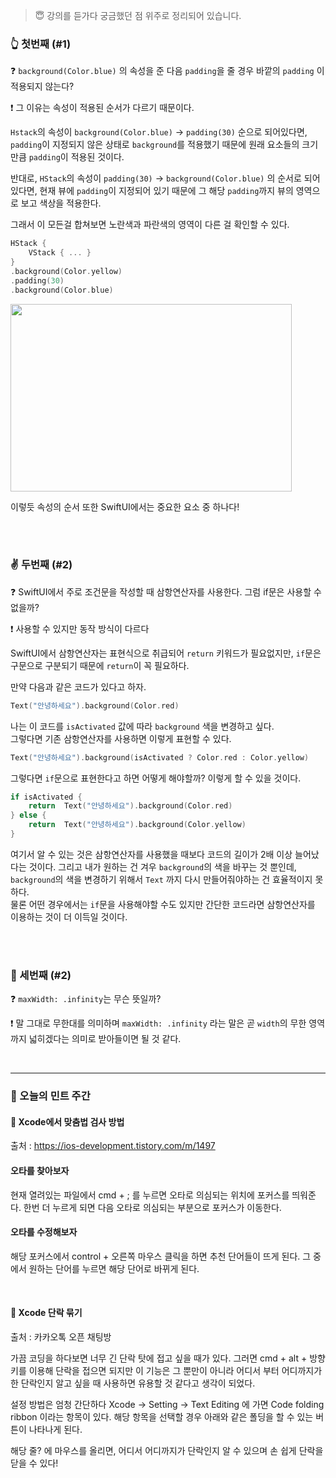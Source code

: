 > 😇 강의를 듣가다 궁금했던 점 위주로 정리되어 있습니다.


### 👆 첫번째 (#1)
❓ `background(Color.blue)` 의 속성을 준 다음 `padding`을 줄 경우 바깥의 `padding` 이 적용되지 않는다?

❗ 그 이유는 속성이 적용된 순서가 다르기 때문이다.

`Hstack`의 속성이 `background(Color.blue)` -> `padding(30)` 순으로 되어있다면, `padding`이 지정되지 않은 상태로 `background`를 적용했기 때문에 원래 요소들의 크기 만큼 `padding`이 적용된 것이다.

반대로, `HStack`의 속성이 `padding(30)` -> `background(Color.blue)` 의 순서로 되어있다면, 현재 뷰에 `padding`이 지정되어 있기 때문에 그 해당 `padding`까지 뷰의 영역으로 보고 색상을 적용한다.

그래서 이 모든걸 합쳐보면 노란색과 파란색의 영역이 다른 걸 확인할 수 있다.
```swift
HStack {
	VStack { ... }
}
.background(Color.yellow)
.padding(30)
.background(Color.blue)
```
<img  src="https://github.com/mingging/swiftui-daily-digest/blob/main/mindigo/SwfitUI%20fundametal%20Tutorial/assets/%231_1.png?raw=true"  width="450px"  height="300px"  title=""></img><br/>

이렇듯 속성의 순서 또한 SwiftUI에서는 중요한 요소 중 하나다!

<br><br>

### ✌ 두번째 (#2)
❓ SwiftUI에서 주로 조건문을 작성할 때 삼항연산자를 사용한다. 그럼 if문은 사용할 수 없을까?

❗ 사용할 수 있지만 동작 방식이 다르다

SwiftUI에서 삼항연산자는 표현식으로 취급되어 `return` 키워드가 필요없지만, `if`문은 구문으로 구분되기 때문에 `return`이 꼭 필요하다.

만약 다음과 같은 코드가 있다고 하자.
```swift
Text("안녕하세요").background(Color.red)
```

나는 이 코드를 `isActivated` 값에 따라 `background` 색을 변경하고 싶다.   
그렇다면 기존 삼항연산자를 사용하면 이렇게 표현할 수 있다.

```swift
Text("안녕하세요").background(isActivated ? Color.red : Color.yellow)
```

그렇다면 `if`문으로 표현한다고 하면 어떻게 해야할까? 이렇게 할 수 있을 것이다.

```swift
if isActivated {
	return  Text("안녕하세요").background(Color.red)
} else {
	return  Text("안녕하세요").background(Color.yellow)
}
```

여기서 알 수 있는 것은 삼항연산자를 사용했을 때보다 코드의 길이가 2배 이상 늘어났다는 것이다. 그리고 내가 원하는 건 겨우 `background`의 색을 바꾸는 것 뿐인데, `background`의 색을 변경하기 위해서 `Text` 까지 다시 만들어줘야하는 건 효율적이지 못하다.   
물론 어떤 경우에서는 `if`문을 사용해야할 수도 있지만 간단한 코드라면 삼항연산자를 이용하는 것이 더 이득일 것이다.

<br><br>

### 🤟 세번째 (#2)
❓ `maxWidth: .infinity`는 무슨 뜻일까?

❗ 말 그대로 무한대를 의미하며 `maxWidth: .infinity` 라는 말은 곧 `width`의 무한 영역까지 넓히겠다는 의미로 받아들이면 될 것 같다.

<br>
<hr>

### 🌿 오늘의 민트 주간
#### 🌳 Xcode에서 맞춤법 검사 방법
출처 : https://ios-development.tistory.com/m/1497

#### 오타를 찾아보자
현재 열려있는 파일에서 cmd + ; 를 누르면 오타로 의심되는 위치에 포커스를 띄워준다.
한번 더 누르게 되면 다음 오타로 의심되는 부분으로 포커스가 이동한다.
<img src="https://github.com/mingging/swiftui-daily-digest/blob/main/mindigo/SwfitUI%20fundametal%20Tutorial/assets/mint_1.png?raw=true" title=""></img><br/>


#### 오타를 수정해보자
해당 포커스에서 control + 오른쪽 마우스 클릭을 하면 추천 단어들이 뜨게 된다.
그 중에서 원하는 단어를 누르면 해당 단어로 바뀌게 된다.
<img src="https://github.com/mingging/swiftui-daily-digest/blob/main/mindigo/SwfitUI%20fundametal%20Tutorial/assets/mint_2.png?raw=true" title=""></img><br/>

<br>

#### 🌳 Xcode 단락 묶기
출처 : 카카오톡 오픈 채팅방

가끔 코딩을 하다보면 너무 긴 단락 탓에 접고 싶을 때가 있다. 그러면 cmd + alt + 방향키를 이용해 단락을 접으면 되지만 이 기능은 그 뿐만이 아니라 어디서 부터 어디까지가 한 단락인지 알고 싶을 때 사용하면 유용할 것 같다고 생각이 되었다.

설정 방법은 엄청 간단하다
Xcode -> Setting -> Text Editing 에 가면 Code folding ribbon 이라는 항목이 있다.
해당 항목을 선택할 경우 아래와 같은 폴딩을 할 수 있는 버튼이 나타나게 된다.
<img src="https://github.com/mingging/swiftui-daily-digest/blob/main/mindigo/SwfitUI%20fundametal%20Tutorial/assets/mint_3.png?raw=true" title=""></img><br/>

해당 줄? 에 마우스를 올리면, 어디서 어디까지가 단락인지 알 수 있으며 손 쉽게 단락을 닫을 수 있다!
